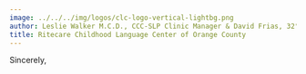 ```yaml
---
image: ../../../img/logos/clc-logo-vertical-lightbg.png
author: Leslie Walker M.C.D., CCC-SLP Clinic Manager & David Frias, 32° KCCH
title: Ritecare Childhood Language Center of Orange County
---
```



Sincerely,